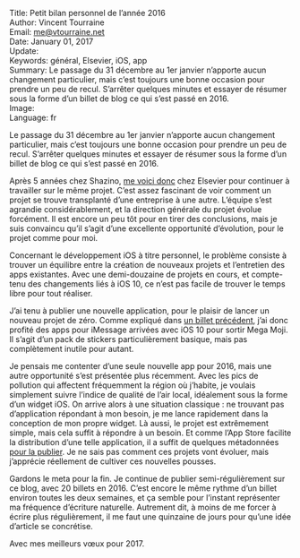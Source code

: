 Title:    Petit bilan personnel de l’année 2016  
Author:   Vincent Tourraine  
Email:    me@vtourraine.net  
Date:     January 01, 2017  
Update:   
Keywords: général, Elsevier, iOS, app  
Summary:  Le passage du 31 décembre au 1er janvier n’apporte aucun changement particulier, mais c’est toujours une bonne occasion pour prendre un peu de recul. S’arrêter quelques minutes et essayer de résumer sous la forme d’un billet de blog ce qui s’est passé en 2016.  
Image:    
Language: fr  


Le passage du 31 décembre au 1er janvier n’apporte aucun changement particulier, mais c’est toujours une bonne occasion pour prendre un peu de recul. S’arrêter quelques minutes et essayer de résumer sous la forme d’un billet de blog ce qui s’est passé en 2016. 

Après 5 années chez Shazino, [me voici donc](http://www.vtourraine.net/blog/2016/elsevier-hivebench) chez Elsevier pour continuer à travailler sur le même projet. C’est assez fascinant de voir comment un projet se trouve transplanté d’une entreprise à une autre. L’équipe s’est agrandie considérablement, et la direction générale du projet évolue forcément. Il est encore un peu tôt pour en tirer des conclusions, mais je suis convaincu qu’il s’agit d’une excellente opportunité d’évolution, pour le projet comme pour moi.

Concernant le développement iOS à titre personnel, le problème consiste à trouver un équilibre entre la création de nouveaux projets et l’entretien des apps existantes. Avec une demi-douzaine de projets en cours, et compte-tenu des changements liés à iOS 10, ce n’est pas facile de trouver le temps libre pour tout réaliser.

J’ai tenu à publier une nouvelle application, pour le plaisir de lancer un nouveau projet de zéro. Comme expliqué dans [un billet précédent](http://www.vtourraine.net/blog/2016/mega-moji-imessage), j’ai donc profité des apps pour iMessage arrivées avec iOS 10 pour sortir Mega Moji. Il s’agit d’un pack de stickers particulièrement basique, mais pas complètement inutile pour autant.

Je pensais me contenter d’une seule nouvelle app pour 2016, mais une autre opportunité s’est présentée plus récemment. Avec les pics de pollution qui affectent fréquemment la région où j’habite, je voulais simplement suivre l’indice de qualité de l’air local, idéalement sous la forme d’un widget iOS. On arrive alors à une situation classique : ne trouvant pas d’application répondant à mon besoin, je me lance rapidement dans la conception de mon propre widget. Là aussi, le projet est extrêmement simple, mais cela suffit à répondre à un besoin. Et comme l’App Store facilite la distribution d’une telle application, il a suffit de quelques métadonnées [pour la publier](https://itunes.apple.com/app/air-grenoble/id1183533416?mt=8). Je ne sais pas comment ces projets vont évoluer, mais j’apprécie réellement de cultiver ces nouvelles pousses.

Gardons le meta pour la fin. Je continue de publier semi-régulièrement sur ce blog, avec 20 billets en 2016. C’est encore le même rythme d’un billet environ toutes les deux semaines, et ça semble pour l’instant représenter ma fréquence d’écriture naturelle. Autrement dit, à moins de me forcer à écrire plus régulièrement, il me faut une quinzaine de jours pour qu’une idée d’article se concrétise.

Avec mes meilleurs vœux pour 2017.
